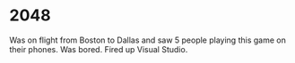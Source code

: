 # 2048
Was on flight from Boston to Dallas and saw 5 people playing this game on their phones.  Was bored.  Fired up Visual Studio. 
